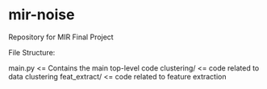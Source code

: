 mir-noise
=========

Repository for MIR Final Project



File Structure:

main.py			<= Contains the main top-level code
clustering/		<= code related to data clustering
feat_extract/		<= code related to feature extraction

